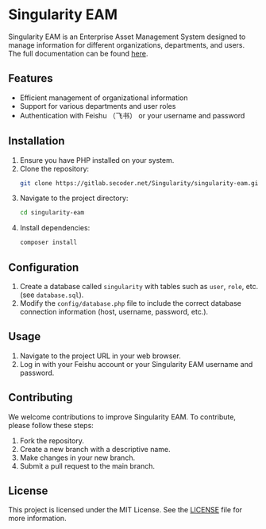 # Singularity EAM

Singularity EAM is an Enterprise Asset Management System designed to manage information for different organizations, departments, and users. The full documentation can be found [here](https://byrvr.notion.site/Singularity-EAM-Documentation-655d01e58fbe4d06b846b497d018f8d5).

## Features

- Efficient management of organizational information
- Support for various departments and user roles
- Authentication with Feishu （飞书） or your username and password

## Installation

1. Ensure you have PHP installed on your system.
2. Clone the repository:
    ```bash
    git clone https://gitlab.secoder.net/Singularity/singularity-eam.git
    ```
3. Navigate to the project directory:
    ```bash
    cd singularity-eam
    ```
4. Install dependencies:
    ```bash
    composer install
    ```


## Configuration

1. Create a database called `singularity` with tables such as `user`, `role`, etc. (see `database.sql`).
2. Modify the `config/database.php` file to include the correct database connection information (host, username, password, etc.).

## Usage

1. Navigate to the project URL in your web browser.
2. Log in with your Feishu account or your Singularity EAM username and password.

## Contributing
We welcome contributions to improve Singularity EAM. To contribute, please follow these steps:

1. Fork the repository.
2. Create a new branch with a descriptive name.
3. Make changes in your new branch.
4. Submit a pull request to the main branch.

## License

This project is licensed under the MIT License. See the [LICENSE](LICENSE) file for more information.
